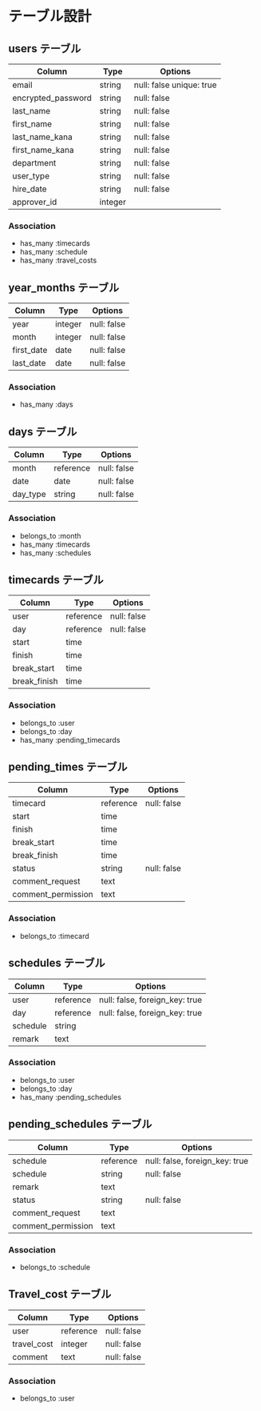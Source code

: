 # テーブル設計

## users テーブル

| Column             | Type    | Options                  |
| ------------------ | ------- | ------------------------ |
| email              | string  | null: false unique: true |
| encrypted_password | string  | null: false              |
| last_name          | string  | null: false              |
| first_name         | string  | null: false              |
| last_name_kana     | string  | null: false              |
| first_name_kana    | string  | null: false              |
| department         | string  | null: false              |
| user_type          | string  | null: false              |
| hire_date          | string  | null: false              |
| approver_id        | integer |                          |

### Association

- has_many :timecards
- has_many :schedule
- has_many :travel_costs

## year_months テーブル

| Column     | Type    | Options     |
| ---------- | ------- | ----------- |
| year       | integer | null: false |
| month      | integer | null: false |
| first_date | date    | null: false |
| last_date  | date    | null: false |

### Association

- has_many :days

## days テーブル

| Column   | Type      | Options     |
| -------- | --------- | ----------- |
| month    | reference | null: false |
| date     | date      | null: false |
| day_type | string    | null: false |

### Association

- belongs_to :month
- has_many :timecards
- has_many :schedules

## timecards テーブル

| Column       | Type      | Options     |
| ------------ | --------- | ----------- |
| user         | reference | null: false |
| day          | reference | null: false |
| start        | time      |             |
| finish       | time      |             |
| break_start  | time      |             |
| break_finish | time      |             |

### Association

- belongs_to :user
- belongs_to :day
- has_many :pending_timecards

## pending_times テーブル

| Column             | Type      | Options     |
| ------------------ | --------- | ----------- |
| timecard           | reference | null: false |
| start              | time      |             |
| finish             | time      |             |
| break_start        | time      |             |
| break_finish       | time      |             |
| status             | string    | null: false |
| comment_request    | text      |             |
| comment_permission | text      |             |

### Association

- belongs_to :timecard

## schedules テーブル

| Column   | Type      | Options                        |
| -------- | --------- | ------------------------------ |
| user     | reference | null: false, foreign_key: true |
| day      | reference | null: false, foreign_key: true |
| schedule | string    |                                |
| remark   | text      |                                |

### Association

- belongs_to :user
- belongs_to :day
- has_many :pending_schedules

## pending_schedules テーブル

| Column             | Type      | Options                        |
| ------------------ | --------- | ------------------------------ |
| schedule           | reference | null: false, foreign_key: true |
| schedule           | string    | null: false                    |
| remark             | text      |                                |
| status             | string    | null: false                    |
| comment_request    | text      |                                |
| comment_permission | text      |                                |

### Association

- belongs_to :schedule

## Travel_cost テーブル

| Column      | Type      | Options     |
| ----------- | --------- | ----------- |
| user        | reference | null: false |
| travel_cost | integer   | null: false |
| comment     | text      | null: false |

### Association

- belongs_to :user